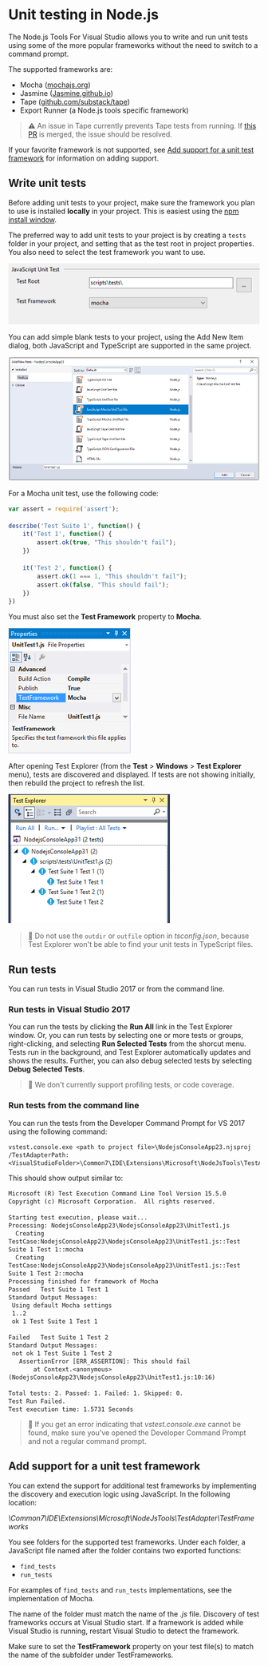 # Unit testing in Node.js

The Node.js Tools For Visual Studio allows you to write and run unit tests using some of the more popular
frameworks without the need to switch to a command prompt.

The supported frameworks are:
* Mocha ([mochajs.org](http://mochajs.org/))
* Jasmine ([Jasmine.github.io](https://jasmine.github.io/))
* Tape ([github.com/substack/tape](https://github.com/substack/tape))
* Export Runner (a Node.js tools specific framework)

> :warning:
> An issue in Tape currently prevents Tape tests from running.
> If [this PR](https://github.com/substack/tape/pull/361) is merged, the issue should be resolved.

If your favorite framework is not supported, see [Add support for a unit test framework](#addingFramework) for information on adding support.

## Write unit tests

Before adding unit tests to your project, make sure the framework you plan to use is installed **locally** in your project. This is easiest using the [npm install window](npm.md#npmInstallWindow).

The preferred way to add unit tests to your project is by creating a `tests` folder in
your project, and setting that as the test root in project properties. You also need
to select the test framework you want to use.

![Set test root and test framework](../../images/node/unit-test-project-properties.png)

You can add simple blank tests to your project, using the Add New Item dialog, both JavaScript and TypeScript are supported in the same project.

![Add new unit test](../../images/node/unit-test-add-new-item.png)

For a Mocha unit test, use the following code:

```javascript
var assert = require('assert');

describe('Test Suite 1', function() {
    it('Test 1', function() {
        assert.ok(true, "This shouldn't fail");
    })

    it('Test 2', function() {
        assert.ok(1 === 1, "This shouldn't fail");
        assert.ok(false, "This should fail");
    })
})
```

You must also set the **Test Framework** property to **Mocha**.

![Test Framework](../../images/node/UnitTestsFrameworkMocha.png)

After opening Test Explorer (from the **Test** > **Windows** > **Test Explorer** menu), tests are discovered and
displayed. If tests are not showing initially, then rebuild the project to refresh the list.

![Test Explorer](../../images/node/UnitTestsDiscoveryMocha.png)

> :pushpin:
> Do not use the `outdir` or `outfile` option in *tsconfig.json*, because Test Explorer won't be able to find your unit tests in TypeScript files.

## Run tests

You can run tests in Visual Studio 2017 or from the command line.

### Run tests in Visual Studio 2017

You can run the tests by clicking the **Run All** link in the Test Explorer window. Or, you can run tests by selecting one or more tests or groups, right-clicking, and selecting **Run Selected Tests** from the shorcut menu. Tests run in the background, and Test Explorer automatically updates and shows the results. Further, you can also debug selected tests by selecting **Debug Selected Tests**.

> :pushpin:
> We don't currently support profiling tests, or code coverage.

### Run tests from the command line

You can run the tests from the Developer Command Prompt for VS 2017 using the following command:

```
vstest.console.exe <path to project file>\NodejsConsoleApp23.njsproj /TestAdapterPath:<VisualStudioFolder>\Common7\IDE\Extensions\Microsoft\NodeJsTools\TestAdapter
```

This should show output similar to:

```
Microsoft (R) Test Execution Command Line Tool Version 15.5.0
Copyright (c) Microsoft Corporation.  All rights reserved.

Starting test execution, please wait...
Processing: NodejsConsoleApp23\NodejsConsoleApp23\UnitTest1.js
  Creating TestCase:NodejsConsoleApp23\NodejsConsoleApp23\UnitTest1.js::Test Suite 1 Test 1::mocha
  Creating TestCase:NodejsConsoleApp23\NodejsConsoleApp23\UnitTest1.js::Test Suite 1 Test 2::mocha
Processing finished for framework of Mocha
Passed   Test Suite 1 Test 1
Standard Output Messages:
 Using default Mocha settings
 1..2
 ok 1 Test Suite 1 Test 1

Failed   Test Suite 1 Test 2
Standard Output Messages:
 not ok 1 Test Suite 1 Test 2
   AssertionError [ERR_ASSERTION]: This should fail
       at Context.<anonymous> (NodejsConsoleApp23\NodejsConsoleApp23\UnitTest1.js:10:16)

Total tests: 2. Passed: 1. Failed: 1. Skipped: 0.
Test Run Failed.
Test execution time: 1.5731 Seconds
```

> :pushpin:
> If you get an error indicating that *vstest.console.exe* cannot be found, make sure you've opened the Developer Command Prompt and not a regular command prompt.

## <a name="addingFramework"></a>Add support for a unit test framework

You can extend the support for additional test frameworks by implementing the discovery and execution logic using JavaScript. In the following location:

*<VisualStudioFolder>\Common7\IDE\Extensions\Microsoft\NodeJsTools\TestAdapter\TestFrameworks*

You see folders for the supported test frameworks. Under each folder, a JavaScript file named after the folder contains two exported functions:

* `find_tests`
* `run_tests`

For examples of `find_tests` and `run_tests` implementations, see the implementation of Mocha.

The name of the folder must match the name of the *.js* file. Discovery of test frameworks occurs at Visual Studio start. If a framework is added while Visual Studio is running, restart Visual Studio to detect the framework.

Make sure to set the **TestFramework** property on your test file(s) to match the name of the subfolder under TestFrameworks.